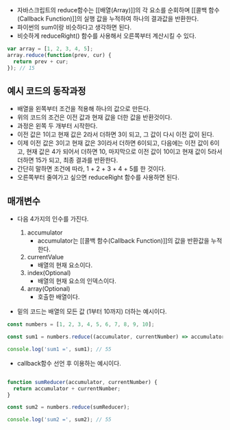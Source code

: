 - 자바스크립트의 reduce함수는 [[배열(Array)]]의 각 요소를 순회하며 [[콜백 함수(Callback Function)]]의 실행 값을 누적하여 하나의 결과값을 반환한다.
- 파이썬의 sum이랑 비슷하다고 생각하면 된다.
- 비슷하게 reduceRight() 함수를 사용해서 오른쪽부터 계산시킬 수 있다.

```jsx
var array = [1, 2, 3, 4, 5];
array.reduce(function(prev, cur) {
  return prev + cur;
}); // 15
```

## 예시 코드의 동작과정

- 배열을 왼쪽부터 조건을 적용해 하나의 값으로 만든다.
- 위의 코드의 조건은 이전 값과 현재 값을 더한 값을 반환것이다.
- 과정은 왼쪽 두 개부터 시작한다.
- 이전 값은 1이고 현재 값은 2라서 더하면 3이 되고, 그 값이 다시 이전 값이 된다. 
- 이제 이전 값은 3이고 현재 값은 3이라서 더하면 6이되고, 다음에는 이전 값이 6이고, 현재 값은 4가 되어서 더하면 10, 마지막으로 이전 값이 10이고 현재 값이 5라서 더하면 15가 되고, 최종 결과를 반환한다.
- 간단히 말하면 조건에 따라, 1 + 2 + 3 + 4 + 5를 한 것이다. 
- 오른쪽부터 줄여가고 싶으면 reduceRight 함수를 사용하면 된다.

## 매개변수

- 다음 4가지의 인수를 가진다.
    1. accumulator 
		- accumulator는 [[콜백 함수(Callback Function)]]의 값을 반환값을 누적한다.
    2. currentValue
	    - 배열의 현재 요소이다.
    3. index(Optional) 
	    - 배열의 현재 요소의 인덱스이다.
    1. array(Optional) 
	    - 호출한 배열이다.

- 밑의 코드는 배열의 모든 값 (1부터 10까지) 더하는 예시이다.

```js
const numbers = [1, 2, 3, 4, 5, 6, 7, 8, 9, 10];

const sum1 = numbers.reduce((accumulator, currentNumber) => accumulator + currentNumber);

console.log('sum1 =', sum1); // 55
```

- callback함수 선언 후 이용하는 예시이다.

```js

function sumReducer(accumulator, currentNumber) {
  return accumulator + currentNumber;
}

const sum2 = numbers.reduce(sumReducer);

console.log('sum2 =', sum2); // 55
```